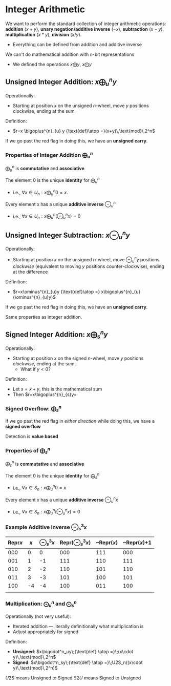 # Integer Arithmetic

We want to perform the standard collection of integer arithmetic operations: **addition** $(x+y)$, **unary negation/additive inverse** $(-x)$, **subtraction** $(x-y)$, **multiplication** $(x * y)$, **division** $(x/y)$.
- Everything can be defined from addition and additive inverse 

We can't do mathematical addition with $n$-bit representations
- We defined the operations $x\bigoplus y$, $x\bigodot y$  


## Unsigned Integer Addition: $x \bigoplus^{n}_{u} y$ 

Operationally:
- Starting at position $x$ on the unsigned $n$-wheel, move $y$ positions clockwise, ending at the sum

Definition:
- $r=x \bigoplus^{n}_{u} y {\text{def}\atop =}(x+y)\,\text{mod}\,2^n$ 

If we go past the red flag in doing this, we have an **unsigned carry**.

### Properties of Integer Addition $\bigoplus^{n}_{u}$

$\bigoplus^{n}_{u}$ is **commutative** and **associative**

The element $0$ is the unique **identity** for $\bigoplus^{n}_{u}$
- i.e., $\forall x\in U_n: x\bigoplus^{n}_{u}0=x$.

Every element $x$ has a unique **additive inverse** $\ominus^{n}_{u}$
- i.e., $\forall x\in U_n: x\bigoplus^{n}_{u}(\ominus^{n}_{u}x)=0$ 

## Unsigned Integer Subtraction: $x \ominus^{n}_{u}y$ 

Operationally:
- Starting at position $x$ on the unsigned $n$-wheel, move $\ominus^{n}_{u}y$ positions *clockwise* (equivalent to moving $y$ positions counter-clockwise), ending at the difference

Definition:
- $r=x\ominus^{n}_{u}y {\text{def}\atop =} x\bigoplus^{n}_{u}(\ominus^{n}_{u}y)$ 

If we go past the red flag in doing this, we have an **unsigned carry**.

Same properties as integer addition.

## Signed Integer Addition: $x\bigoplus^{n}_{s}y$

Operationally:
- Starting at position $x$ on the signed $n$-wheel, move $y$ positions *clockwise*, ending at the sum. 
	- What if $y<0$?

Definition:
- Let $s=x+y$, this is the mathematical sum
- Then $r=x\bigoplus^{n}_{s}y=

### Signed Overflow: $\bigoplus^{n}_{s}$

If we go past the red flag in *either direction* while doing this, we have a **signed overflow**

Detection is **value based**

### Properties of $\bigoplus^{n}_{s}$

$\bigoplus^{n}_{s}$ is **commutative** and **associative**

The element $0$ is the unique **identity** for $\bigoplus^{n}_{s}$
- i.e., $\forall x\in S_n: x\bigoplus^{n}_{u}0=x$

Every element $x$ has a unique **additive inverse** $\ominus^{n}_{u}x$ 
- i.e., $\forall x\in S_n: x\bigoplus^{n}_{u}(\ominus^{n}_{u}x)=0$


### Example Additive Inverse $\ominus^3_sx$ 

| Repr$x$ | $x$ | $\ominus^3_sx$ | Repr($\ominus^3_sx$) | ~Repr($x$) | ~Repr($x$)+1 |
| ---- | ---- | ---- | ---- | ---- | ---- |
| 000 | 0 | 0 | 000 | 111 | 000 |
| 001 | 1 | -1 | 111 | 110 | 111 |
| 010 | 2 | -2 | 110 | 101 | 110 |
| 011 | 3 | -3 | 101 | 100 | 101 |
| 100 | -4 | -4 | 100 | 011 | 100 |
|  |  |  |  |  |  |


### Multiplication: $\bigodot^n_u$ and $\bigodot^n_s$

Operationally (not very useful):
- Iterated addition — literally definitionally what multiplication is
- Adjust appropriately for signed

Definition:
- **Unsigned**: $x\bigodot^n_uy\;{\text{def} \atop =}\;(x\cdot y)\,\text{mod}\,2^n$ 
- **Signed**: $x\bigodot^n_sy\;{\text{def} \atop =}\;U2S_n((x\cdot y)\,\text{mod}\,2^n)$ 

$U2S$ means Unsigned to Signed
$S2U$ means Signed to Unsigned